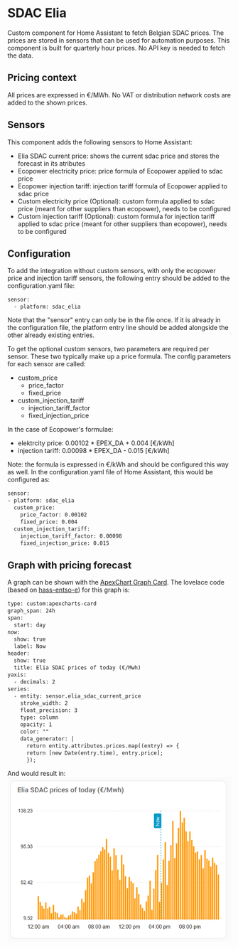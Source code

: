 # SDAC Elia
Custom component for Home Assistant to fetch Belgian SDAC prices. The prices are stored in sensors that can be used for automation purposes.
This component is built for quarterly hour prices.
No API key is needed to fetch the data.

## Pricing context
All prices are expressed in €/MWh. No VAT or distribution network costs are added to the shown prices.

## Sensors
This component adds the following sensors to Home Assistant:
- Elia SDAC current price: shows the current sdac price and stores the forecast in its atributes
- Ecopower electricity price: price formula of Ecopower applied to sdac price
- Ecopower injection tariff: injection tariff formula of Ecopower applied to sdac price
- Custom electricity price (Optional): custom formula applied to sdac price (meant for other suppliers than ecopower), needs to be configured
- Custom injection tariff (Optional): custom formula for injection tariff applied to sdac price (meant for other suppliers than ecopower), needs to be configured

## Configuration
To add the integration without custom sensors, with only the ecopower price and injection tariff sensors, the following entry should be added to the configuration.yaml file:
```
sensor:
  - platform: sdac_elia
```
Note that the "sensor" entry can only be in the file once. If it is already in the configuration file, the platform entry line should be added alongside the other already existing entries.

To get the optional custom sensors, two parameters are required per sensor. These two typically make up a price formula.
The config parameters for each sensor are called:
- custom_price
  - price_factor
  - fixed_price
- custom_injection_tariff
  - injection_tariff_factor
  - fixed_injection_price

In the case of Ecopower's formulae:
- elektrcity price: 0.00102 * EPEX_DA + 0.004 [€/kWh]
- injection tariff: 0.00098 * EPEX_DA - 0.015 [€/kWh]
  
Note: the formula is expressed in €/kWh and should be configured this way as well.
In the configuration.yaml file of Home Assistant, this would be configured as:

```
sensor:
- platform: sdac_elia
  custom_price:
    price_factor: 0.00102
    fixed_price: 0.004
  custom_injection_tariff:
    injection_tariff_factor: 0.00098
    fixed_injection_price: 0.015
```
## Graph with pricing forecast
A graph can be shown with the [ApexChart Graph Card](https://github.com/RomRider/apexcharts-card). 
The lovelace code (based on [hass-entso-e](https://github.com/JaccoR/hass-entso-e)) for this graph is:
```
type: custom:apexcharts-card
graph_span: 24h
span:
  start: day
now:
  show: true
  label: Now
header:
  show: true
  title: Elia SDAC prices of today (€/Mwh)
yaxis:
  - decimals: 2
series:
  - entity: sensor.elia_sdac_current_price
    stroke_width: 2
    float_precision: 3
    type: column
    opacity: 1
    color: ""
    data_generator: |
      return entity.attributes.prices.map((entry) => { 
      return [new Date(entry.time), entry.price];
      });
```
And would result in:\
![SDAC prices forecast plot](https://github.com/milanhin/sdac_elia/blob/main/assets/forecast_plot.png)

